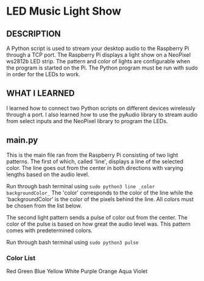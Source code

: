 # LED Music Light Show

## DESCRIPTION ##
A Python script is used to stream your desktop audio to the Raspberry Pi through a TCP port. The Raspberry Pi displays a light show on a NeoPixel ws2812b LED strip. The pattern and color of lights are configurable when the program is started on the Pi. The Python program must be run with sudo in order for the LEDs to work. 

## WHAT I LEARNED ##
I learned how to connect two Python scripts on different devices wirelessly through a port. I also learned how to use the pyAudio library to stream audio from select inputs and the NeoPixel library to program the LEDs.

## main.py ##
This is the main file ran from the Raspberry Pi consisting of two light patterns. The first of which, called 'line', displays a line of the selected color. The line goes out from the center in both directions with varying lengths based on the audio level. 

Run through bash terminal using `sudo python3 line _color backgroundColor_`
The 'color' corresponds to the color of the line while the 'backgroundColor' is the color of the pixels behind the line.
All colors must be chosen from the list below.

The second light pattern sends a pulse of color out from the center. The color of the pulse is based on how great the audio level was. This pattern comes with predetermined colors.

Run through bash terminal using `sudo python3 pulse`

### Color List ###
Red
Green
Blue
Yellow
White
Purple
Orange
Aqua
Violet
